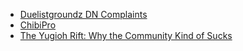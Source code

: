 * [Duelistgroundz DN Complaints](http://duelistgroundz.com/index.php?showtopic=150017&hl=interface)
* [ChibiPro](http://s1.zetaboards.com/Crimson_Wind_Academy/topic/5371006/1/)
* [The Yugioh Rift: Why the Community Kind of Sucks](https://www.youtube.com/watch?v=RWfDMNO_9c0)
